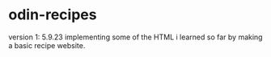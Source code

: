 # odin-recipes

version 1: 5.9.23
implementing some of the HTML i learned so far by making a basic recipe website.
